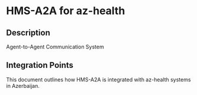 # HMS-A2A for az-health

## Description

Agent-to-Agent Communication System

## Integration Points

This document outlines how HMS-A2A is integrated with az-health systems in Azerbaijan.

